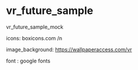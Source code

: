 # vr_future_sample
vr_future_sample_mock


icons: boxicons.com /n


image_background: https://wallpaperaccess.com/vr

font :  google fonts 
